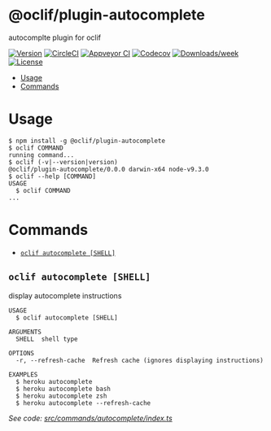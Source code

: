 @oclif/plugin-autocomplete
==========================

autocomplte plugin for oclif

[![Version](https://img.shields.io/npm/v/@oclif/plugin-autocomplete.svg)](https://npmjs.org/package/@oclif/plugin-autocomplete)
[![CircleCI](https://circleci.com/gh/oclif/plugin-autocomplete/tree/master.svg?style=shield)](https://circleci.com/gh/oclif/plugin-autocomplete/tree/master)
[![Appveyor CI](https://ci.appveyor.com/api/projects/status/github/oclif/plugin-autocomplete?branch=master&svg=true)](https://ci.appveyor.com/project/oclif/plugin-autocomplete/branch/master)
[![Codecov](https://codecov.io/gh/oclif/plugin-autocomplete/branch/master/graph/badge.svg)](https://codecov.io/gh/oclif/plugin-autocomplete)
[![Downloads/week](https://img.shields.io/npm/dw/@oclif/plugin-autocomplete.svg)](https://npmjs.org/package/@oclif/plugin-autocomplete)
[![License](https://img.shields.io/npm/l/@oclif/plugin-autocomplete.svg)](https://github.com/oclif/plugin-autocomplete/blob/master/package.json)

<!-- toc -->
* [Usage](#usage)
* [Commands](#commands)
<!-- tocstop -->
# Usage
<!-- usage -->
```sh-session
$ npm install -g @oclif/plugin-autocomplete
$ oclif COMMAND
running command...
$ oclif (-v|--version|version)
@oclif/plugin-autocomplete/0.0.0 darwin-x64 node-v9.3.0
$ oclif --help [COMMAND]
USAGE
  $ oclif COMMAND
...
```
<!-- usagestop -->
# Commands
<!-- commands -->
* [`oclif autocomplete [SHELL]`](#oclif-autocomplete-shell)

## `oclif autocomplete [SHELL]`

display autocomplete instructions

```
USAGE
  $ oclif autocomplete [SHELL]

ARGUMENTS
  SHELL  shell type

OPTIONS
  -r, --refresh-cache  Refresh cache (ignores displaying instructions)

EXAMPLES
  $ heroku autocomplete
  $ heroku autocomplete bash
  $ heroku autocomplete zsh
  $ heroku autocomplete --refresh-cache
```

_See code: [src/commands/autocomplete/index.ts](https://github.com/oclif/plugin-autocomplete/blob/v0.0.0/src/commands/autocomplete/index.ts)_
<!-- commandsstop -->
